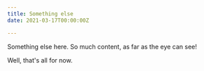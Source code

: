 ```yaml
---
title: Something else
date: 2021-03-17T00:00:00Z

---
```

Something else here. So much content, as far as the eye can see!

Well, that's all for now.